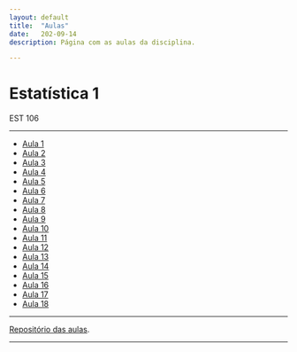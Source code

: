 ```yaml
---
layout: default
title:  "Aulas"
date:   202-09-14
description: Página com as aulas da disciplina.

---
```

<h1 class="pageTitle">Estatística 1</h1>
<p class="intro">EST 106</p>


---

* [Aula 1][aula1] 
* [Aula 2][aula2]
* [Aula 3][aula3]
* [Aula 4][aula4]
* [Aula 5][aula5]
* [Aula 6][aula6]
* [Aula 7][aula7]
* [Aula 8][aula8]
* [Aula 9][aula9]
* [Aula 10][aula10]
* [Aula 11][aula11]
* [Aula 12][aula12]
* [Aula 13][aula13]
* [Aula 14][aula14]
* [Aula 15][aula15]
* [Aula 16][aula16]
* [Aula 17][aula17]
* [Aula 18][aula18]

---

[Repositório das aulas][EST106-gh].

---

[EST106-gh]:https://github.com/ufvest/ufvest.github.io/tree/master/Aulas_EST106
[aula1]:    https://raw.githack.com/ufvest/ufvest.github.io/master/Aulas_EST106/Aula1.pdf
[aula2]:    https://raw.githack.com/ufvest/ufvest.github.io/master/Aulas_EST106/Aula2.pdf
[aula3]:    https://raw.githack.com/ufvest/ufvest.github.io/master/Aulas_EST106/Aula3.pdf
[aula4]:    https://raw.githack.com/ufvest/ufvest.github.io/master/Aulas_EST106/Aula4.pdf
[aula5]:    https://raw.githack.com/ufvest/ufvest.github.io/master/Aulas_EST106/Aula5.pdf
[aula6]:    https://raw.githack.com/ufvest/ufvest.github.io/master/Aulas_EST106/Aula6.pdf
[aula7]:    https://raw.githack.com/ufvest/ufvest.github.io/master/Aulas_EST106/Aula7.pdf
[aula8]:    https://raw.githack.com/ufvest/ufvest.github.io/master/Aulas_EST106/Aula8.pdf
[aula9]:    https://raw.githack.com/ufvest/ufvest.github.io/master/Aulas_EST106/Aula9.pdf
[aula10]:   https://raw.githack.com/ufvest/ufvest.github.io/master/Aulas_EST106/Aula10.pdf
[aula11]:   https://raw.githack.com/ufvest/ufvest.github.io/master/Aulas_EST106/Aula11.pdf
[aula12]:    https://raw.githack.com/ufvest/ufvest.github.io/master/Aulas_EST106/Aula12.pdf
[aula13]:    https://raw.githack.com/ufvest/ufvest.github.io/master/Aulas_EST106/Aula13.pdf
[aula14]:    https://raw.githack.com/ufvest/ufvest.github.io/master/Aulas_EST106/Aula14.pdf
[aula15]:    https://raw.githack.com/ufvest/ufvest.github.io/master/Aulas_EST106/Aula15.pdf
[aula16]:    https://raw.githack.com/ufvest/ufvest.github.io/master/Aulas_EST106/Aula16.pdf
[aula17]:    https://raw.githack.com/ufvest/ufvest.github.io/master/Aulas_EST106/Aula17.pdf
[aula18]:    https://raw.githack.com/ufvest/ufvest.github.io/master/Aulas_EST106/Aula18.pdf

